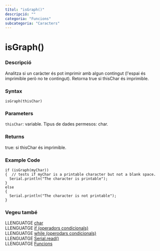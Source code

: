 ```yaml
---
títol: "isGraph()"
descripció: ""
categoria: "Funcions"
subcategoria: "Caracters"
---
```


# isGraph()

### Descripció

Analitza si un caràcter és pot imprimir amb algun contingut (l'espai és imprimible però no te contingut). Retorna true si thisChar és imprimible.

### Syntax

`isGraph(thisChar)`

### Parameters

`thisChar`: variable. Tipus de dades permesos: char.

### Returns

true: si thisChar és imprimible.

### Example Code

```
if (isGraph(myChar))
{  // tests if myChar is a printable character but not a blank space.
  Serial.println("The character is printable");
}
else
{
  Serial.println("The character is not printable");
}
```

### Vegeu també

LLENGUATGE [char](../../Variables/Tipus-dades/char.md)  
LLENGUATGE [if (operadors condicionals)](../../Estructura/Control/if.md)  
LLENGUATGE [while (operodars condicionals)](../../Estructura/Control/while.md)  
LLENGUATGE [Serial.read()](../Comunicacio/Serial/read().md)  
LLENGUATGE [Funcions](../../Funcions.md)    
